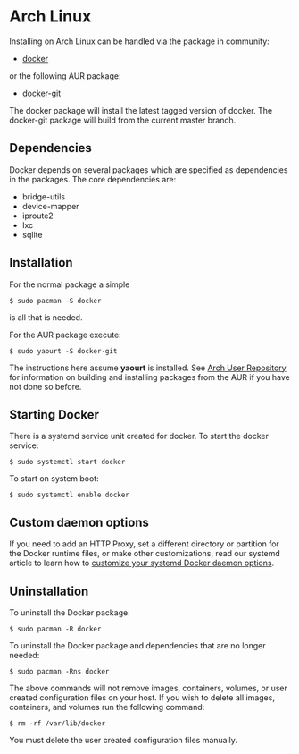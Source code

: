<!--[metadata]>
+++
title = "Installation on Arch Linux"
description = "Installation instructions for Docker on ArchLinux."
keywords = ["arch linux, virtualization, docker, documentation,  installation"]
[menu.main]
parent = "smn_linux"
+++
<![end-metadata]-->

# Arch Linux

Installing on Arch Linux can be handled via the package in community:

 - [docker](https://www.archlinux.org/packages/community/x86_64/docker/)

or the following AUR package:

 - [docker-git](https://aur.archlinux.org/packages/docker-git/)

The docker package will install the latest tagged version of docker. The
docker-git package will build from the current master branch.

## Dependencies

Docker depends on several packages which are specified as dependencies
in the packages. The core dependencies are:

 - bridge-utils
 - device-mapper
 - iproute2
 - lxc
 - sqlite

## Installation

For the normal package a simple

    $ sudo pacman -S docker

is all that is needed.

For the AUR package execute:

    $ sudo yaourt -S docker-git

The instructions here assume **yaourt** is installed. See [Arch User
Repository](https://wiki.archlinux.org/index.php/Arch_User_Repository#Installing_packages)
for information on building and installing packages from the AUR if you
have not done so before.

## Starting Docker

There is a systemd service unit created for docker. To start the docker
service:

    $ sudo systemctl start docker

To start on system boot:

    $ sudo systemctl enable docker

## Custom daemon options

If you need to add an HTTP Proxy, set a different directory or partition for the
Docker runtime files, or make other customizations, read our systemd article to
learn how to [customize your systemd Docker daemon options](/articles/systemd/).

## Uninstallation

To uninstall the Docker package:

    $ sudo pacman -R docker

To uninstall the Docker package and dependencies that are no longer needed:

    $ sudo pacman -Rns docker

The above commands will not remove images, containers, volumes, or user created
configuration files on your host. If you wish to delete all images, containers,
and volumes run the following command:

    $ rm -rf /var/lib/docker

You must delete the user created configuration files manually.
